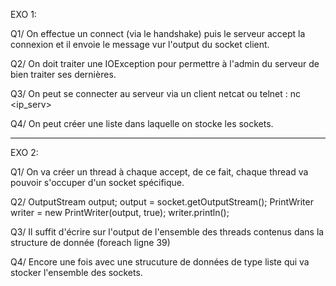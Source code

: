 EXO 1:

Q1/ On effectue un connect (via le handshake) puis le serveur accept la connexion et il envoie le message vur l'output du socket client.

Q2/ On doit traiter une IOException pour permettre à l'admin du serveur de bien traiter ses dernières.

Q3/ On peut se connecter au serveur via un client netcat ou telnet : 
nc <ip_serv> <port>

Q4/ On peut créer une liste dans laquelle on stocke les sockets.

---
EXO 2:

Q1/ On va créer un thread à chaque accept, de ce fait, chaque thread va pouvoir s'occuper d'un socket spécifique.

Q2/ OutputStream output;
	output = socket.getOutputStream();
	PrintWriter writer = new PrintWriter(output, true);
	writer.println();
	
Q3/ Il suffit d'écrire sur l'output de l'ensemble des threads contenus dans la structure de donnée (foreach ligne 39)


Q4/ Encore une fois avec une strucuture de données de type liste qui va stocker l'ensemble des sockets.